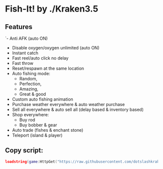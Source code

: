 # Fish-It! by ./Kraken3.5

## Features
`- Anti AFK (auto ON)
- Disable oxygen/oxygen unlimited (auto ON)
- Instant catch
- Fast reel/auto click no delay
- Fast throw
- Reset/respawn at the same location
- Auto fishing mode:
  - Random,
  - Perfection,
  - Amazing,
  - Great & good
- Custom auto fishing animation
- Purchase weather everywhere & auto weather purchase
- Sell all everywhere & auto sell all (delay based & inventory based)
- Shop everywhere:
  - Buy rod
  - Buy bobber & gear
- Auto trade (fishes & enchant stone)
- Teleport (island & player)

## Copy script:
```lua
loadstring(game:HttpGet("https://raw.githubusercontent.com/dotslashkraken35/Fish-It/refs/heads/main/loader"))()
```
